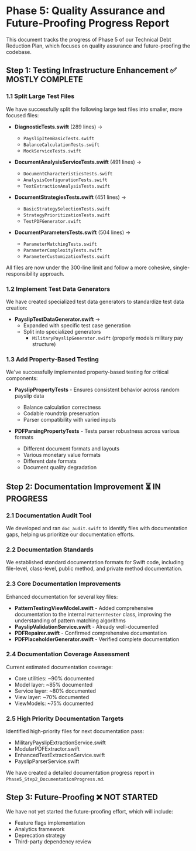 # Phase 5: Quality Assurance and Future-Proofing Progress Report

This document tracks the progress of Phase 5 of our Technical Debt Reduction Plan, which focuses on quality assurance and future-proofing the codebase.

## Step 1: Testing Infrastructure Enhancement ✅ MOSTLY COMPLETE

### 1.1 Split Large Test Files

We have successfully split the following large test files into smaller, more focused files:

- **DiagnosticTests.swift** (289 lines) → 
  - `PayslipItemBasicTests.swift`
  - `BalanceCalculationTests.swift`
  - `MockServiceTests.swift`

- **DocumentAnalysisServiceTests.swift** (491 lines) →
  - `DocumentCharacteristicsTests.swift`
  - `AnalysisConfigurationTests.swift`
  - `TextExtractionAnalysisTests.swift`

- **DocumentStrategiesTests.swift** (451 lines) →
  - `BasicStrategySelectionTests.swift`
  - `StrategyPrioritizationTests.swift`
  - `TestPDFGenerator.swift`

- **DocumentParametersTests.swift** (504 lines) →
  - `ParameterMatchingTests.swift`
  - `ParameterComplexityTests.swift`
  - `ParameterCustomizationTests.swift`

All files are now under the 300-line limit and follow a more cohesive, single-responsibility approach.

### 1.2 Implement Test Data Generators

We have created specialized test data generators to standardize test data creation:

- **PayslipTestDataGenerator.swift** → 
  - Expanded with specific test case generation
  - Split into specialized generators
    - `MilitaryPayslipGenerator.swift` (properly models military pay structure)

### 1.3 Add Property-Based Testing

We've successfully implemented property-based testing for critical components:

- **PayslipPropertyTests** - Ensures consistent behavior across random payslip data
  - Balance calculation correctness
  - Codable roundtrip preservation
  - Parser compatibility with varied inputs

- **PDFParsingPropertyTests** - Tests parser robustness across various formats
  - Different document formats and layouts
  - Various monetary value formats
  - Different date formats
  - Document quality degradation

## Step 2: Documentation Improvement ⏳ IN PROGRESS

### 2.1 Documentation Audit Tool

We developed and ran `doc_audit.swift` to identify files with documentation gaps, helping us prioritize our documentation efforts.

### 2.2 Documentation Standards

We established standard documentation formats for Swift code, including file-level, class-level, public method, and private method documentation.

### 2.3 Core Documentation Improvements

Enhanced documentation for several key files:

- **PatternTestingViewModel.swift** - Added comprehensive documentation to the internal `PatternTester` class, improving the understanding of pattern matching algorithms
- **PayslipValidationService.swift** - Already well-documented
- **PDFRepairer.swift** - Confirmed comprehensive documentation
- **PDFPlaceholderGenerator.swift** - Verified complete documentation

### 2.4 Documentation Coverage Assessment

Current estimated documentation coverage:
- Core utilities: ~90% documented
- Model layer: ~85% documented 
- Service layer: ~80% documented
- View layer: ~70% documented
- ViewModels: ~75% documented

### 2.5 High Priority Documentation Targets

Identified high-priority files for next documentation pass:
- MilitaryPayslipExtractionService.swift
- ModularPDFExtractor.swift
- EnhancedTextExtractionService.swift
- PayslipParserService.swift

We have created a detailed documentation progress report in `Phase5_Step2_DocumentationProgress.md`.

## Step 3: Future-Proofing ❌ NOT STARTED

We have not yet started the future-proofing effort, which will include:
- Feature flags implementation
- Analytics framework
- Deprecation strategy
- Third-party dependency review 